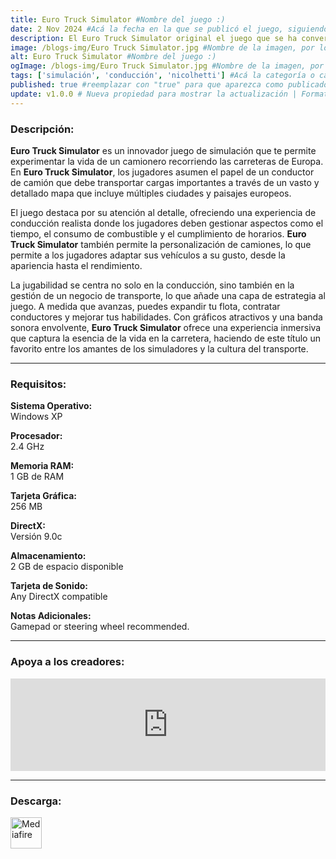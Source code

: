 ```yaml
---
title: Euro Truck Simulator #Nombre del juego :)
date: 2 Nov 2024 #Acá la fecha en la que se publicó el juego, siguiendo este formato: Dia "30", Mes "Oct", Año "2024" = como debe quedar: 30 Oct 2024
description: El Euro Truck Simulator original el juego que se ha convertido en un clásico del género y sigue siendo relevante hoy en día. ¡El primer juego de simulación de camiones en un entorno europeo, con camiones de larga distancia europeos! #Acá una mini descripción del juego
image: /blogs-img/Euro Truck Simulator.jpg #Nombre de la imagen, por lo general es exactamente el mismo nombre que el juego excluyendo lo ":" (Dos puntos)
alt: Euro Truck Simulator #Nombre del juego :)
ogImage: /blogs-img/Euro Truck Simulator.jpg #Nombre de la imagen, por lo general es exactamente el mismo nombre que el juego excluyendo lo ":" (Dos puntos)
tags: ['simulación', 'conducción', 'nicolhetti'] #Acá la categoría o categorías del juego, si es más de una se coloca en este formato: ['categoría1', 'categoría2']
published: true #reemplazar con "true" para que aparezca como publicado
update: v1.0.0 # Nueva propiedad para mostrar la actualización | Formato: v1.0.0
---
```


<!--En VSCode seleccionando una palabra, por ejemplo: "Euro Truck Simulator" y apretando Ctrl+F2 se seleccionan todas las palabras iguales-->

### Descripción:
**Euro Truck Simulator** es un innovador juego de simulación que te permite experimentar la vida de un camionero recorriendo las carreteras de Europa. En **Euro Truck Simulator**, los jugadores asumen el papel de un conductor de camión que debe transportar cargas importantes a través de un vasto y detallado mapa que incluye múltiples ciudades y paisajes europeos. 

El juego destaca por su atención al detalle, ofreciendo una experiencia de conducción realista donde los jugadores deben gestionar aspectos como el tiempo, el consumo de combustible y el cumplimiento de horarios. **Euro Truck Simulator** también permite la personalización de camiones, lo que permite a los jugadores adaptar sus vehículos a su gusto, desde la apariencia hasta el rendimiento.

La jugabilidad se centra no solo en la conducción, sino también en la gestión de un negocio de transporte, lo que añade una capa de estrategia al juego. A medida que avanzas, puedes expandir tu flota, contratar conductores y mejorar tus habilidades. Con gráficos atractivos y una banda sonora envolvente, **Euro Truck Simulator** ofrece una experiencia inmersiva que captura la esencia de la vida en la carretera, haciendo de este título un favorito entre los amantes de los simuladores y la cultura del transporte.

<!--Prompt para Chat-GPT: Hazme una descripción para el juego "Euro Truck Simulator" y cada que menciones "Euro Truck Simulator" ponlo en negrita -->

---

### Requisitos:
**Sistema Operativo:**  
Windows XP

**Procesador:**  
2.4 GHz

**Memoria RAM:**  
1 GB de RAM

**Tarjeta Gráfica:**  
256 MB

**DirectX:**  
Versión 9.0c

**Almacenamiento:**  
2 GB de espacio disponible

**Tarjeta de Sonido:**  
Any DirectX compatible

**Notas Adicionales:**  
Gamepad or steering wheel recommended.

<!--Si falta o sobra un requisito se quita o se agrega manteniendo el mismo formato-->

---

### Apoya a los creadores:
<iframe src="https://store.steampowered.com/widget/232010/" frameborder="0" style="background-color: transparent; width: 100% !important; aspect-ratio: 646 / 190;"></iframe>

<!--Reemplazar los numeros (AppID) del juego (en este caso 2668510) por el numero (AppID) correspondiente con el juego a publicar-->
<!--El AppID se encuentra en la URL del Juego en Steam-->

---

### Descarga:

[<img src="https://gist.github.com/cxmeel/0dbc95191f239b631c3874f4ccf114e2/raw/download.svg" alt="Mediafire" height="50" />](https://www.mediafire.com/file/vtrl7nqmm37dhts/Euro_Truck_Simulator.zip/file)

<!-- # se debe reemplazar por el link de descarga-->

<!--NOMBRE-DEL-SERVICIO se debe reemplazar por el servicio donde está subido el juego-->